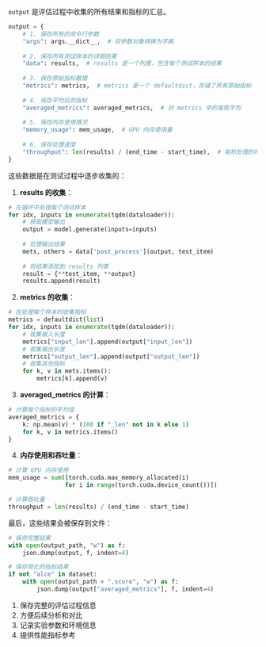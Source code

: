 `output` 是评估过程中收集的所有结果和指标的汇总。

```python
output = {
    # 1. 保存所有的命令行参数
    "args": args.__dict__,  # 将参数对象转换为字典
    
    # 2. 保存所有测试样本的详细结果
    "data": results,  # results 是一个列表，包含每个测试样本的结果
    
    # 3. 保存原始指标数据
    "metrics": metrics,  # metrics 是一个 defaultdict，存储了所有原始指标
    
    # 4. 保存平均后的指标
    "averaged_metrics": averaged_metrics,  # 对 metrics 中的值取平均
    
    # 5. 保存内存使用情况
    "memory_usage": mem_usage,  # GPU 内存使用量
    
    # 6. 保存处理速度
    "throughput": len(results) / (end_time - start_time),  # 每秒处理的样本数
}
```

这些数据是在测试过程中逐步收集的：

1. **results 的收集**：
```python
# 在循环中处理每个测试样本
for idx, inputs in enumerate(tqdm(dataloader)):
    # 获取模型输出
    output = model.generate(inputs=inputs)
    
    # 处理输出结果
    mets, others = data['post_process'](output, test_item)
    
    # 将结果添加到 results 列表
    result = {**test_item, **output}
    results.append(result)
```

2. **metrics 的收集**：
```python
# 在处理每个样本时收集指标
metrics = defaultdict(list)
for idx, inputs in enumerate(tqdm(dataloader)):
    # 收集输入长度
    metrics["input_len"].append(output["input_len"])
    # 收集输出长度
    metrics["output_len"].append(output["output_len"])
    # 收集其他指标
    for k, v in mets.items():
        metrics[k].append(v)
```

3. **averaged_metrics 的计算**：
```python
# 计算每个指标的平均值
averaged_metrics = {
    k: np.mean(v) * (100 if "_len" not in k else 1) 
    for k, v in metrics.items()
}
```

4. **内存使用和吞吐量**：
```python
# 计算 GPU 内存使用
mem_usage = sum([torch.cuda.max_memory_allocated(i) 
                for i in range(torch.cuda.device_count())])

# 计算吞吐量
throughput = len(results) / (end_time - start_time)
```

最后，这些结果会被保存到文件：
```python
# 保存完整结果
with open(output_path, "w") as f:
    json.dump(output, f, indent=4)

# 保存简化的指标结果
if not "alce" in dataset:
    with open(output_path + ".score", "w") as f:
        json.dump(output["averaged_metrics"], f, indent=4)
```


1. 保存完整的评估过程信息
2. 方便后续分析和对比
3. 记录实验参数和环境信息
4. 提供性能指标参考
